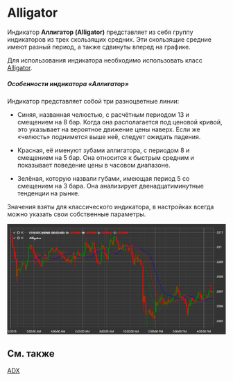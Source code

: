 # Alligator

Индикатор **Аллигатор (Alligator)** представляет из себя группу индикаторов из трех скользящих средних. Эти скользящие средние имеют разный период, а также сдвинуты вперед на графике. 

Для использования индикатора необходимо использовать класс [Alligator](xref:StockSharp.Algo.Indicators.Alligator). 
##### Особенности индикатора «Аллигатор»  
 
Индикатор представляет собой три разноцветные линии:  
  
- Синяя, названная челюстью, с расчётным периодом 13 и смещением на 8 бар. Когда она располагается под ценовой кривой, это указывает на вероятное движение цены наверх. Если же «челюсть» поднимется выше неё, следует ожидать падения.  

- Красная, её именуют зубами аллигатора, с периодом 8 и смещением на 5 бар. Она относится к быстрым средним и показывает поведение цены в часовом диапазоне.  
  
- Зелёная, которую назвали губами, имеющая период 5 со смещением на 3 бара. Она анализирует двенадцатиминутные тенденции на рынке.  

Значения взяты для классического индикатора, в настройках всегда можно указать свои собственные параметры.

![IndicatorAlligator](../images/IndicatorAlligator.png)

## См. также

[ADX](IndicatorAverageDirectionalIndex.md)
